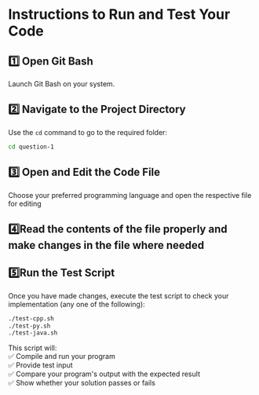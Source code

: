 # **Instructions to Run and Test Your Code**

## **1️⃣ Open Git Bash**  
Launch Git Bash on your system.  

## **2️⃣ Navigate to the Project Directory**  
Use the `cd` command to go to the required folder:  
```bash
cd question-1
```

## **3️⃣ Open and Edit the Code File**  
Choose your preferred programming language and open the respective file for editing

## **4️⃣Read the contents of the file properly and make changes in the file where needed**

## **5️⃣Run the Test Script**  
Once you have made changes, execute the test script to check your implementation (any one of the following):  
```bash
./test-cpp.sh
./test-py.sh
./test-java.sh
```

This script will:  
✅ Compile and run your program  
✅ Provide test input  
✅ Compare your program's output with the expected result  
✅ Show whether your solution passes or fails  
